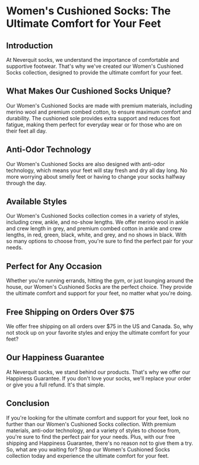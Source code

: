 # Women's Cushioned Socks: The Ultimate Comfort for Your Feet

## Introduction

At Neverquit socks, we understand the importance of comfortable and supportive footwear. That's why we've created our Women's Cushioned Socks collection, designed to provide the ultimate comfort for your feet.

## What Makes Our Cushioned Socks Unique?

Our Women's Cushioned Socks are made with premium materials, including merino wool and premium combed cotton, to ensure maximum comfort and durability. The cushioned sole provides extra support and reduces foot fatigue, making them perfect for everyday wear or for those who are on their feet all day.

## Anti-Odor Technology

Our Women's Cushioned Socks are also designed with anti-odor technology, which means your feet will stay fresh and dry all day long. No more worrying about smelly feet or having to change your socks halfway through the day.

## Available Styles

Our Women's Cushioned Socks collection comes in a variety of styles, including crew, ankle, and no-show lengths. We offer merino wool in ankle and crew length in grey, and premium combed cotton in ankle and crew lengths, in red, green, black, white, and grey, and no shows in black. With so many options to choose from, you're sure to find the perfect pair for your needs.

## Perfect for Any Occasion

Whether you're running errands, hitting the gym, or just lounging around the house, our Women's Cushioned Socks are the perfect choice. They provide the ultimate comfort and support for your feet, no matter what you're doing.

## Free Shipping on Orders Over $75

We offer free shipping on all orders over $75 in the US and Canada. So, why not stock up on your favorite styles and enjoy the ultimate comfort for your feet?

## Our Happiness Guarantee

At Neverquit socks, we stand behind our products. That's why we offer our Happiness Guarantee. If you don't love your socks, we'll replace your order or give you a full refund. It's that simple.

## Conclusion

If you're looking for the ultimate comfort and support for your feet, look no further than our Women's Cushioned Socks collection. With premium materials, anti-odor technology, and a variety of styles to choose from, you're sure to find the perfect pair for your needs. Plus, with our free shipping and Happiness Guarantee, there's no reason not to give them a try. So, what are you waiting for? Shop our Women's Cushioned Socks collection today and experience the ultimate comfort for your feet.
